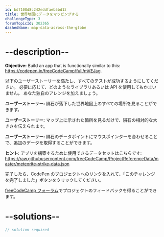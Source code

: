 ```yaml
---
id: bd7108d8c242eddfaeb5bd13
title: 世界地図にデータをマッピングする
challengeType: 3
forumTopicId: 302365
dashedName: map-data-across-the-globe
---
```


# --description--

**Objective:** Build an app that is functionally similar to this: <https://codepen.io/freeCodeCamp/full/mVEJag>.

以下のユーザーストーリーを満たし、すべてのテストが成功するようにしてください。 必要に応じて、どのようなライブラリあるいは API を使用してもかまいません。 あなた独自のアレンジを加えましょう。

**ユーザーストーリー:** 隕石が落下した世界地図上のすべての場所を見ることができます。

**ユーザーストーリー:** マップ上に示された箇所を見るだけで、隕石の相対的な大きさを伝えられます。

**ユーザーストーリー:** 隕石のデータポイントにマウスポインターを合わせることで、追加のデータを取得することができます。

**ヒント:** アプリを構築するために使用できるデータセットはこちらです: <https://raw.githubusercontent.com/freeCodeCamp/ProjectReferenceData/master/meteorite-strike-data.json>

完了したら、CodePen のプロジェクトへのリンクを入れて、「このチャレンジを完了しました」ボタンをクリックしてください。

<a href="https://forum.freecodecamp.org/c/project-feedback/409" target="_blank" rel="noopener noreferrer nofollow">freeCodeCamp フォーラム</a>でプロジェクトのフィードバックを得ることができます。

# --solutions--

```js
// solution required
```
